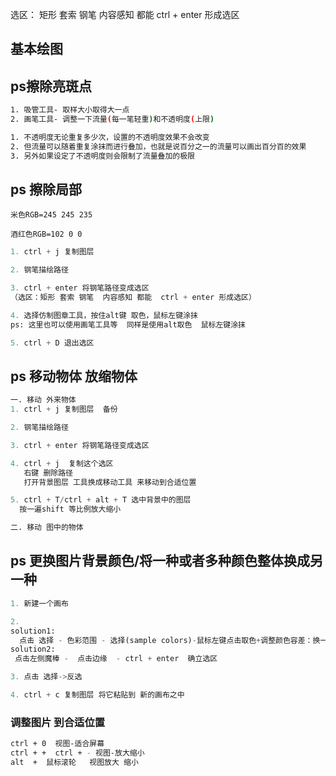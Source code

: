 选区：
矩形 套索 钢笔  内容感知 都能  ctrl + enter 形成选区

## 基本绘图




## ps擦除亮斑点
```bash
1. 吸管工具- 取样大小取得大一点
2. 画笔工具- 调整一下流量(每一笔轻重)和不透明度(上限)
```
```bash
1. 不透明度无论重复多少次，设置的不透明度效果不会改变
2. 但流量可以随着重复涂抹而进行叠加，也就是说百分之一的流量可以画出百分百的效果
3. 另外如果设定了不透明度则会限制了流量叠加的极限
```
## ps 擦除局部

`米色RGB=245 245 235`

`酒红色RGB=102 0 0`

```python
1. ctrl + j 复制图层 

2. 钢笔描绘路径

3. ctrl + enter 将钢笔路径变成选区  
（选区：矩形 套索 钢笔  内容感知 都能  ctrl + enter 形成选区）

4. 选择仿制图章工具，按住alt键 取色，鼠标左键涂抹
ps: 这里也可以使用画笔工具等  同样是使用alt取色  鼠标左键涂抹

5. ctrl + D 退出选区
```
## ps 移动物体 放缩物体
```python 
一. 移动 外来物体
1. ctrl + j 复制图层  备份

2. 钢笔描绘路径

3. ctrl + enter 将钢笔路径变成选区 

4. ctrl + j  复制这个选区  
   右键 删除路径
   打开背景图层 工具换成移动工具 来移动到合适位置 

5. ctrl + T/ctrl + alt + T 选中背景中的图层 
  按一遍shift 等比例放大缩小

二. 移动 图中的物体
```




## ps 更换图片背景颜色/将一种或者多种颜色整体换成另一种
```python
1. 新建一个画布

2. 
solution1:
  点击 选择 - 色彩范围 - 选择(sample colors)-鼠标左键点击取色+调整颜色容差：换一种颜色容差小/换几种颜色容差大
solution2:
 点击左侧魔棒 -  点击边缘  - ctrl + enter  确立选区  

3. 点击 选择->反选 

4. ctrl + c 复制图层 将它粘贴到 新的画布之中

```


### 调整图片 到合适位置  
```bash
ctrl + 0  视图-适合屏幕 
ctrl + +  ctrl + - 视图-放大缩小 
alt  +  鼠标滚轮   视图放大 缩小
```


